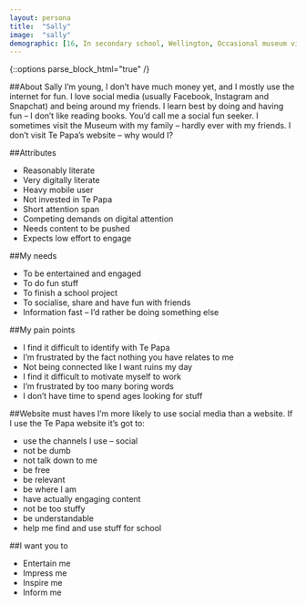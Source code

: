 ```yaml
---
layout: persona
title:  "Sally"
image:  "sally"
demographic: [16, In secondary school, Wellington, Occasional museum visitor]
---
```


{::options parse_block_html="true" /}
<div class="col">

##About Sally
I’m young, I don’t have much money yet, and I mostly use the internet for fun. I love social media (usually Facebook, Instagram and Snapchat) and being around my friends. I learn best by doing and having fun – I don’t like reading books. You’d call me a social fun seeker. I sometimes visit the Museum with my family – hardly ever with my friends. I don’t visit Te Papa’s website – why would I?

##Attributes
* Reasonably literate
* Very digitally literate
* Heavy mobile user
* Not invested in Te Papa
* Short attention span
* Competing demands on digital attention
* Needs content to be pushed
* Expects low effort to engage

</div>
<div class="col">

##My needs
* To be entertained and engaged
* To do fun stuff
* To finish a school project
* To socialise, share and have fun with friends
* Information fast  – I’d rather be doing something else

##My pain points
* I find it difficult to identify with Te Papa
* I’m frustrated by the fact nothing you have relates to me
* Not being connected like I want ruins my day
* I find it difficult to motivate myself to work
* I’m frustrated by too many boring words
* I don’t have time to spend ages looking for stuff

</div>
<div class="col">

##Website must haves
I’m more likely to use social media than a website. If I use the Te Papa website it’s got to:


* use the channels I use – social
* not be dumb
* not talk down to me
* be free
* be relevant
* be where I am
* have actually engaging content
* not be too stuffy
* be understandable
* help me find and use stuff for school

##I want you to
* Entertain me
* Impress me
* Inspire me
* Inform me

</div>
